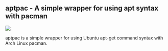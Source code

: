 ## aptpac - A simple wrapper for using apt syntax with pacman

<a href="https://travis-ci.org/github/FascodeNet/aptpac">
    <img src="https://img.shields.io/travis/FascodeNet/aptpac">
</a>

aptpac is a simple wrapper for using Ubuntu apt-get command syntax with Arch Linux pacman.  

